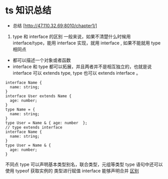 # ts 知识总结

- 总结 [http://47.110.32.69:8010/chapter1/]

1. type 和 interface 的区别
   一般来说，如果不清楚什么时候用 interface/type，能用 interface 实现，就用 interface , 如果不能就用 type
   相同点

- 都可以描述一个对象或者函数
- interface 和 type 都可以拓展，并且两者并不是相互独立的，也就是说 interface 可以 extends type, type 也可以 extends interface 。

```
interface Name {
  name: string;
}
interface User extends Name {
  age: number;
}
type Name = {
  name: string;
}
type User = Name & { age: number  };
// type extends interface
interface Name {
  name: string;
}
type User = Name & {
  age: number;
}
```

不同点
type 可以声明基本类型别名，联合类型，元组等类型
type 语句中还可以使用 typeof 获取实例的 类型进行赋值
interface 能够声明合并
[区别](https://www.jqhtml.com/24056.html)

